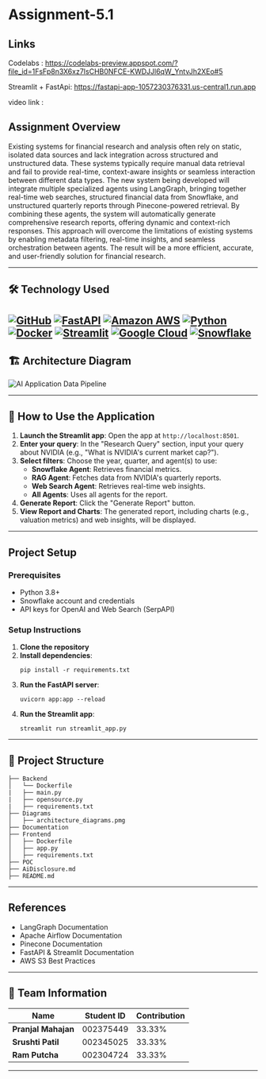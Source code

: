 # Assignment-5.1


## Links 
Codelabs : https://codelabs-preview.appspot.com/?file_id=1FsFp8n3X6xz7IsCHB0NFCE-KWDJJl6qW_YntvJh2XEo#5

Streamlit + FastApi: https://fastapi-app-1057230376331.us-central1.run.app

video link : 
 
## Assignment Overview 
Existing systems for financial research and analysis often rely on static, isolated data sources and lack integration across structured and unstructured data. These systems typically require manual data retrieval and fail to provide real-time, context-aware insights or seamless interaction between different data types. The new system being developed will integrate multiple specialized agents using LangGraph, bringing together real-time web searches, structured financial data from Snowflake, and unstructured quarterly reports through Pinecone-powered retrieval. By combining these agents, the system will automatically generate comprehensive research reports, offering dynamic and context-rich responses. This approach will overcome the limitations of existing systems by enabling metadata filtering, real-time insights, and seamless orchestration between agents. The result will be a more efficient, accurate, and user-friendly solution for financial research.

---

## 🛠️ Technology Used

[![GitHub](https://img.shields.io/badge/GitHub-100000?style=for-the-badge&logo=github&logoColor=white)](https://github.com/)
[![FastAPI](https://img.shields.io/badge/fastapi-109989?style=for-the-badge&logo=FASTAPI&logoColor=white)](https://fastapi.tiangolo.com/)
[![Amazon AWS](https://img.shields.io/badge/Amazon_AWS-FF9900?style=for-the-badge&logo=amazonaws&logoColor=white)](https://aws.amazon.com/)
[![Python](https://img.shields.io/badge/Python-FFD43B?style=for-the-badge&logo=python&logoColor=blue)](https://www.python.org/)
[![Docker](https://img.shields.io/badge/Docker-%232496ED?style=for-the-badge&logo=Docker&color=blue&logoColor=white)](https://www.docker.com)
[![Streamlit](https://img.shields.io/badge/Streamlit-FF4B4B?style=for-the-badge&logo=Streamlit&logoColor=white)](https://streamlit.io/)
[![Google Cloud](https://img.shields.io/badge/Google_Cloud-%234285F4.svg?style=for-the-badge&logo=google-cloud&logoColor=white)](https://cloud.google.com)
[![Snowflake](https://img.shields.io/badge/Snowflake-00A9E0?style=for-the-badge&logo=snowflake&logoColor=white)](https://www.snowflake.com/)
---

## 🏗️ Architecture Diagram
![AI Application Data Pipeline](https://github.com/Bigdata2025Team5/DAMG7245_Team5_Assignment4/blob/dd602cd51efd57c7d7c9e2042b38a1fd1ee84e7b/Diagrams/architecture_diagram.png)

---

## 🔑 How to Use the Application
1. **Launch the Streamlit app**: Open the app at `http://localhost:8501`.
2. **Enter your query**: In the "Research Query" section, input your query about NVIDIA (e.g., "What is NVIDIA's current market cap?").
3. **Select filters**: Choose the year, quarter, and agent(s) to use:
   - **Snowflake Agent**: Retrieves financial metrics.
   - **RAG Agent**: Fetches data from NVIDIA's quarterly reports.
   - **Web Search Agent**: Retrieves real-time web insights.
   - **All Agents**: Uses all agents for the report.
4. **Generate Report**: Click the "Generate Report" button.
5. **View Report and Charts**: The generated report, including charts (e.g., valuation metrics) and web insights, will be displayed.

---

## Project Setup

### Prerequisites
- Python 3.8+
- Snowflake account and credentials
- API keys for OpenAI and Web Search (SerpAPI)
  
### Setup Instructions

1. **Clone the repository**
2. **Install dependencies**:   
   ```
   pip install -r requirements.txt
   ```
3. **Run the FastAPI server**:
   ```
   uvicorn app:app --reload
   ```
4. **Run the Streamlit app**:
   ```
   streamlit run streamlit_app.py
   ```
---

## 📂 Project Structure
```
├── Backend
│   └── Dockerfile
|   ├── main.py
|   ├── opensource.py
|   ├── requirements.txt
├── Diagrams
│   ├── architecture_diagrams.pmg
├── Documentation
├── Frontend
│   ├── Dockerfile
│   ├── app.py
│   ├── requirements.txt
├── POC  
├── AiDisclosure.md
├── README.md

```

---
## References

- LangGraph Documentation
- Apache Airflow Documentation
- Pinecone Documentation 
- FastAPI & Streamlit Documentation
- AWS S3 Best Practices

---

## 👥 Team Information
| Name            | Student ID    | Contribution |
|----------------|--------------|--------------|
| **Pranjal Mahajan** | 002375449  | 33.33% |
| **Srushti Patil**  | 002345025  | 33.33% |
| **Ram Putcha**  | 002304724  | 33.33% |

---
